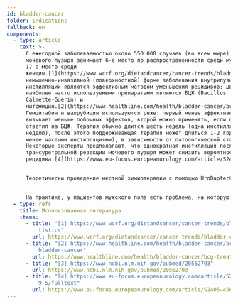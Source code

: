 ```yaml
---
id: bladder-cancer
folder: indications
fallback: en
components:
  - type: article
    text: >-
      С ежегодной заболеваемостью около 550 000 случаев (во всем мире) рак
      мочевого пузыря занимает 6-е место по распространенности среди мужчин и
      17-е место среди
      женщин.[1](https://www.wcrf.org/dietandcancer/cancer-trends/bladder-cancer-statistics) При
      немышечно-инвазивной (поверхностной) форме заболевания внутрипузырные
      инстилляции являются эффективным методом уменьшения рецидивов; Двумя
      наиболее часто используемыми препаратами являются БЦЖ (Bacillus
      Calmette-Guérin) и
      митомицин.[2](https://www.healthline.com/health/bladder-cancer/bcg-treatment-for-bladder-cancer),[3](https://www.ncbi.nlm.nih.gov/pubmed/20562793)
      Гемцитабин и валрубицин используются реже: первый менее эффективен, но
      вызывает меньше побочных эффектов, второй можно применять, если пациент не
      ответил на БЦЖ. Терапия обычно длится шесть недель (одна инстилляция в
      неделю), после этого поддерживающая терапия может длиться 1-2 года (с
      менее частыми инстилляциями), в зависимости от патологической стадии.
      Некоторые эксперты предполагают, что однократная инстилляция после
      трансуретральной резекции мочевого пузыря может снизить вероятность
      рецидива.[4](https://www.eu-focus.europeanurology.com/article/S2405-4569(18)30189-5/fulltext)


      Теоретически проведение местной химиотерапии с помощью UroDapter® было бы полезным, потому что лекарство повлияло бы также на уретру, где может произойти неоимплантация опухолевых клеток. Для подтверждения этого показания необходимы дальнейшие клинические испытания.


      На практике, у пациентов мужского пола есть проблема, на которую следует обратить внимание. В случае высокого уретрального давления лекарство может попасть в семенной канатик и достичь гонад. Для оценки рисков и точного воздействия химиотерапевтических препаратов на гонады необходимы дальнейшие исследования. С другой стороны, UroDapter® можно использовать у женщин: из-за их разной анатомии подобные проблемы не возникнут.
  - type: refs
    title: Использованная литература
    items:
      - title: "[1] https://www.wcrf.org/dietandcancer/cancer-trends/bladder-cancer-sta\
          tistics"
        url: https://www.wcrf.org/dietandcancer/cancer-trends/bladder-cancer-statistics
      - title: "[2] https://www.healthline.com/health/bladder-cancer/bcg-treatment-for-\
          bladder-cancer"
        url: https://www.healthline.com/health/bladder-cancer/bcg-treatment-for-bladder-cancer
      - title: "[3] https://www.ncbi.nlm.nih.gov/pubmed/20562793"
        url: https://www.ncbi.nlm.nih.gov/pubmed/20562793
      - title: "[4] https://www.eu-focus.europeanurology.com/article/S2405-4569(18)3018\
          9-5/fulltext"
        url: https://www.eu-focus.europeanurology.com/article/S2405-4569(18)30189-5/fulltext
---
```


